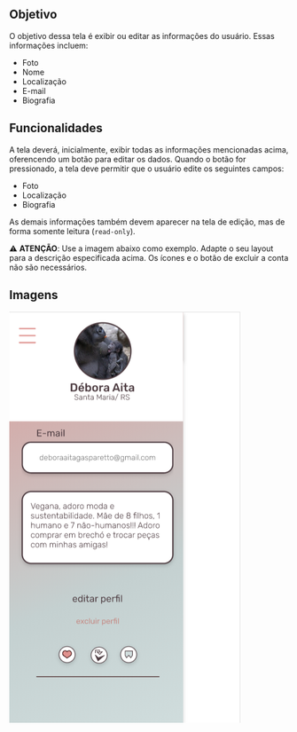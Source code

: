 ## Objetivo

O objetivo dessa tela é exibir ou editar as informações do usuário. Essas informações incluem:
* Foto
* Nome
* Localização
* E-mail
* Biografia

## Funcionalidades 

A tela deverá, inicialmente, exibir todas as informações mencionadas acima, oferencendo um botão para editar os dados. Quando o botão for pressionado, a tela deve permitir que o usuário edite os seguintes campos:
* Foto
* Localização
* Biografia

As demais informações também devem aparecer na tela de edição, mas de forma somente leitura (`read-only`).

:warning: **ATENÇÃO**: Use a imagem abaixo como exemplo. Adapte o seu layout para a descrição especificada acima. Os ícones e o botão de excluir a conta não são necessários.

## Imagens

![](img/perfil-1.png)